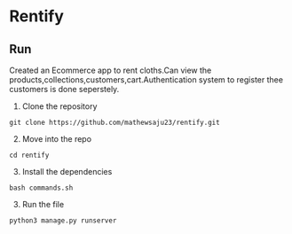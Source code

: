 # Rentify

## Run

Created an Ecommerce app to rent cloths.Can view the products,collections,customers,cart.Authentication system to register thee customers is done seperstely.

1. Clone the repository

```shell
git clone https://github.com/mathewsaju23/rentify.git
```

2. Move into the repo

```shell
cd rentify
```

3. Install the dependencies

```shell
bash commands.sh
```

3. Run the file

```shell
python3 manage.py runserver
```
